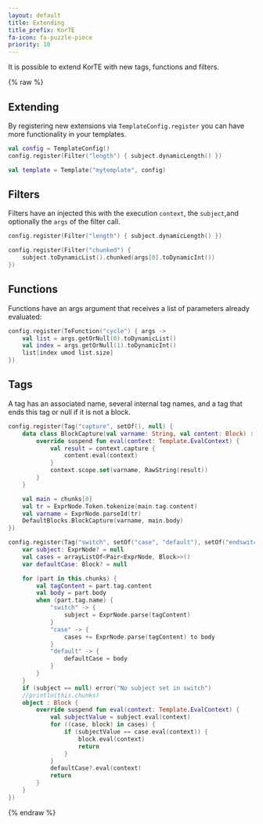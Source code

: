 ```yaml
---
layout: default
title: Extending
title_prefix: KorTE
fa-icon: fa-puzzle-piece
priority: 10
---
```


It is possible to extend KorTE with new tags, functions and filters.



{% raw %}

## Extending

By registering new extensions via `TemplateConfig.register` you can have more functionality in your templates.

```kotlin
val config = TemplateConfig()
config.register(Filter("length") { subject.dynamicLength() })

val template = Template("mytemplate", config)
```

## Filters

Filters have an injected this with the execution `context`, the `subject`,and optionally the `args` of the filter call.

```kotlin
config.register(Filter("length") { subject.dynamicLength() })
```

```kotlin
config.register(Filter("chunked") {
    subject.toDynamicList().chunked(args[0].toDynamicInt())
})
```

## Functions

Functions have an args argument that receives a list of parameters already evaluated:

```kotlin
config.register(TeFunction("cycle") { args ->
    val list = args.getOrNull(0).toDynamicList()
    val index = args.getOrNull(1).toDynamicInt()
    list[index umod list.size]
})
```

## Tags

A tag has an associated name, several internal tag names, and a tag that ends this tag or null if it is not a block.

```kotlin
config.register(Tag("capture", setOf(), null) {
    data class BlockCapture(val varname: String, val content: Block) : Block {
		override suspend fun eval(context: Template.EvalContext) {
			val result = context.capture {
				content.eval(context)
			}
			context.scope.set(varname, RawString(result))
		}
	}

    val main = chunks[0]
    val tr = ExprNode.Token.tokenize(main.tag.content)
    val varname = ExprNode.parseId(tr)
    DefaultBlocks.BlockCapture(varname, main.body)
})
```

```kotlin
config.register(Tag("switch", setOf("case", "default"), setOf("endswitch")) {
    var subject: ExprNode? = null
    val cases = arrayListOf<Pair<ExprNode, Block>>()
    var defaultCase: Block? = null

    for (part in this.chunks) {
        val tagContent = part.tag.content
        val body = part.body
        when (part.tag.name) {
            "switch" -> {
                subject = ExprNode.parse(tagContent)
            }
            "case" -> {
                cases += ExprNode.parse(tagContent) to body
            }
            "default" -> {
                defaultCase = body
            }
        }
    }
    if (subject == null) error("No subject set in switch")
    //println(this.chunks)
    object : Block {
        override suspend fun eval(context: Template.EvalContext) {
            val subjectValue = subject.eval(context)
            for ((case, block) in cases) {
                if (subjectValue == case.eval(context)) {
                    block.eval(context)
                    return
                }
            }
            defaultCase?.eval(context)
            return
        }
    }
})
```

{% endraw %}
